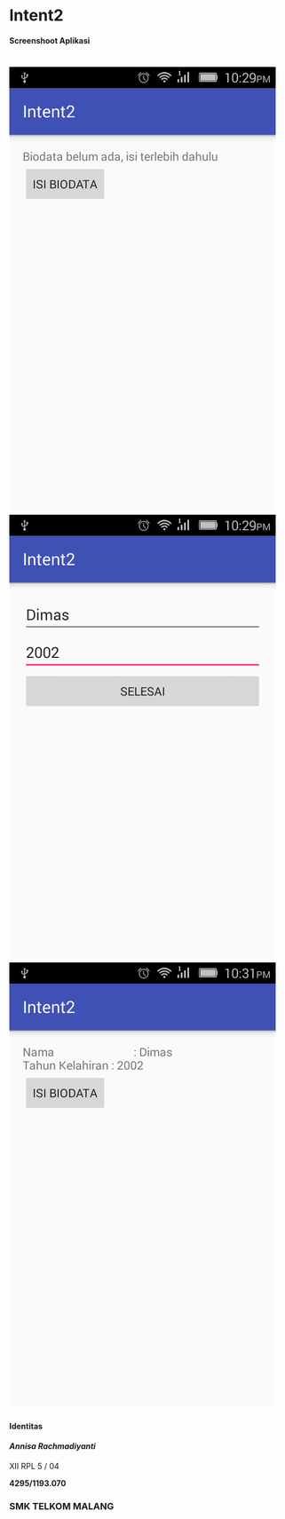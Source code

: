 # Intent2
#### Screenshoot Aplikasi
![Screenshot1](Screenshot_2016-10-29-22-29-30.png)
![Screenshot2](Screenshot_2016-10-29-22-30-03.png)
![Screenshot3](Screenshot_2016-10-29-22-31-58.png)
===

#### Identitas
#### *Annisa Rachmadiyanti*
XII RPL 5 / 04

**4295/1193.070**
### SMK TELKOM MALANG
